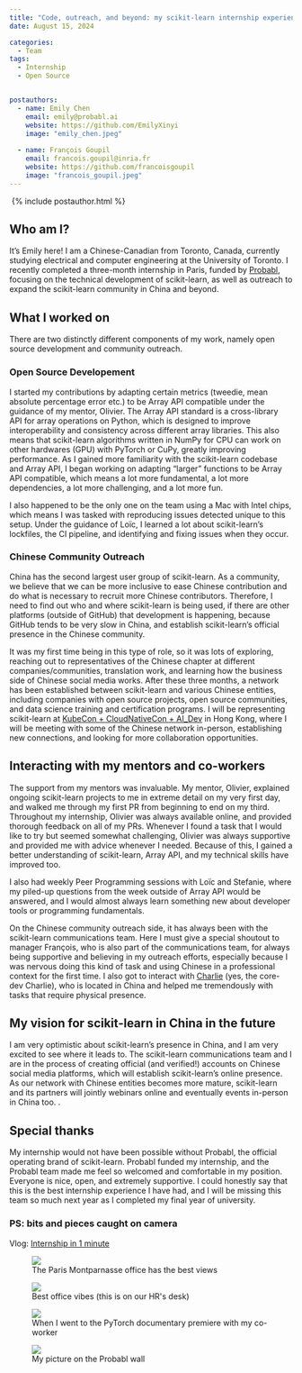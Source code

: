 ```yaml
---
title: "Code, outreach, and beyond: my scikit-learn internship experience"
date: August 15, 2024

categories:
  - Team
tags:
  - Internship
  - Open Source


postauthors:
  - name: Emily Chen
    email: emily@probabl.ai
    website: https://github.com/EmilyXinyi 
    image: "emily_chen.jpeg"
    
  - name: François Goupil
    email: francois.goupil@inria.fr
    website: https://github.com/francoisgoupil
    image: "francois_goupil.jpeg"
---
```

<div>
  <img src="/assets/images/posts_images/{{ page.featured-image }}" alt="">
  {% include postauthor.html %}
</div>

## Who am I? 

It’s Emily here! I am a Chinese-Canadian from Toronto, Canada, currently studying electrical and computer engineering at the University of Toronto. I recently completed a three-month internship in Paris, funded by [Probabl](https://probabl.ai/), focusing on the technical development of scikit-learn, as well as outreach to expand the scikit-learn community in China and beyond. 


## What I worked on

There are two distinctly different components of my work, namely open source development and community outreach. 

### Open Source Developement

I started my contributions by adapting certain metrics (tweedie, mean absolute percentage error etc.) to be Array API compatible under the guidance of my mentor, Olivier. The Array API standard is a cross-library API for array operations on Python, which is designed to improve interoperability and consistency across different array libraries. This also means that scikit-learn algorithms written in NumPy for CPU can work on other hardwares (GPU) with PyTorch or CuPy, greatly improving performance. As I gained more familiarity with the scikit-learn codebase and Array API, I began working on adapting “larger” functions to be Array API compatible, which means a lot more fundamental, a lot more dependencies, a lot more challenging, and a lot more fun. 

I also happened to be the only one on the team using a Mac with Intel chips, which means I was tasked with reproducing issues detected unique to this setup. Under the guidance of Loïc, I learned a lot about scikit-learn’s lockfiles, the CI pipeline, and identifying and fixing issues when they occur. 

### Chinese Community Outreach

China has the second largest user group of scikit-learn. As a community, we believe that we can be more inclusive to ease Chinese contribution and do what is necessary to recruit more Chinese contributors. Therefore, I need to find out who and where scikit-learn is being used, if there are other platforms (outside of GitHub) that development is happening, because GitHub tends to be very slow in China, and establish scikit-learn’s official presence in the Chinese community. 

It was my first time being in this type of role, so it was lots of exploring, reaching out to representatives of the Chinese chapter at different companies/communities, translation work, and learning how the business side of Chinese social media works. After these three months, a network has been established between scikit-learn and various Chinese entities, including companies with open source projects, open source communities, and data science training and certification programs. I will be representing scikit-learn at [KubeCon + CloudNativeCon + AI_Dev](https://events.linuxfoundation.org/kubecon-cloudnativecon-open-source-summit-ai-dev-china/) in Hong Kong, where I will be meeting with some of the Chinese network in-person, establishing new connections, and looking for more collaboration opportunities. 


## Interacting with my mentors and co-workers 

The support from my mentors was invaluable. My mentor, Olivier, explained ongoing scikit-learn projects to me in extreme detail on my very first day, and walked me through my first PR from beginning to end on my third. Throughout my internship, Olivier was always available online, and provided thorough feedback on all of my PRs. Whenever I found a task that I would like to try but seemed somewhat challenging, Olivier was always supportive and provided me with advice whenever I needed. Because of this, I gained a better understanding of scikit-learn, Array API, and my technical skills have improved too. 

I also had weekly Peer Programming sessions with Loïc and Stefanie, where my piled-up questions from the week outside of Array API would be answered, and I would almost always learn something new about developer tools or programming fundamentals. 

On the Chinese community outreach side, it has always been with the scikit-learn communications team. Here I must give a special shoutout to manager François, who is also part of the communications team, for always being supportive and believing in my outreach efforts, especially because I was nervous doing this kind of task and using Chinese in a professional context for the first time. I also got to interact with [Charlie](https://charlie-xiao.github.io/) (yes, the core-dev Charlie), who is located in China and helped me tremendously with tasks that require physical presence. 


## My vision for scikit-learn in China in the future

I am very optimistic about scikit-learn’s presence in China, and I am very excited to see where it leads to. The scikit-learn communications team and I are in the process of creating official (and verified!) accounts on Chinese social media platforms, which will establish scikit-learn’s online presence. As our network with Chinese entities becomes more mature, scikit-learn and its partners will jointly webinars online and eventually events in-person in China too. .


## Special thanks 

My internship would not have been possible without Probabl, the official operating brand of scikit-learn. Probabl funded my internship, and the Probabl team made me feel so welcomed and comfortable in my position. Everyone is nice, open, and extremely supportive. I could honestly say that this is the best internship experience I have had, and I will be missing this team so much next year as I completed my final year of university. 

### PS: bits and pieces caught on camera 
Vlog: [Internship in 1 minute](https://www.tiktok.com/t/ZGe363yG4/)

<figure>
 <img src="/assets/images/posts_images/paris_office_view.JPG" max-width="20%" max-height="20%" />
 <figcaption>
 The Paris Montparnasse office has the best views
 </figcaption>
</figure>

<figure>
 <img src="/assets/images/posts_images/polaroid.png" max-width="20%" max-height="20%" />
 <figcaption>
 Best office vibes (this is on our HR's desk)
 </figcaption>
</figure>

<figure>
 <img src="/assets/images/posts_images/pytorch_premier.png" max-width="20%" max-height="20%" />
 <figcaption>
 When I went to the PyTorch documentary premiere with my co-worker
 </figcaption>
</figure>

<figure>
 <img src="/assets/images/posts_images/pic_on_probabl_wall.png" max-width="20%" max-height="20%" />
 <figcaption>
 My picture on the Probabl wall 
 </figcaption>
</figure>
